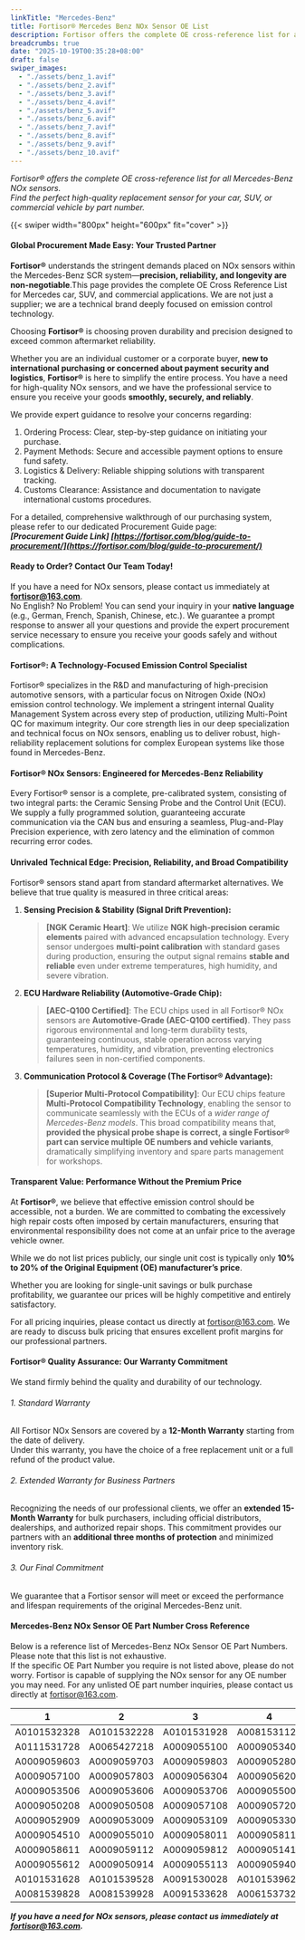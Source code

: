 ```yaml
---
linkTitle: "Mercedes-Benz"
title: Fortisor® Mercedes Benz NOx Sensor OE List
description: Fortisor offers the complete OE cross-reference list for all Mercedes-Benz NOx sensors. Find the perfect high-quality replacement sensor for your car, SUV, or commercial vehicle by part number.
breadcrumbs: true
date: "2025-10-19T00:35:28+08:00"
draft: false
swiper_images:
  - "./assets/benz_1.avif"
  - "./assets/benz_2.avif"
  - "./assets/benz_3.avif"
  - "./assets/benz_4.avif"
  - "./assets/benz_5.avif"
  - "./assets/benz_6.avif"
  - "./assets/benz_7.avif"
  - "./assets/benz_8.avif"
  - "./assets/benz_9.avif"
  - "./assets/benz_10.avif"
---
```


*Fortisor® offers the complete OE cross-reference list for all Mercedes-Benz NOx sensors.  
Find the perfect high-quality replacement sensor for your car, SUV, or commercial vehicle by part number.*

{{< swiper width="800px" height="600px" fit="cover" >}}

#### Global Procurement Made Easy: Your Trusted Partner
**Fortisor®** understands the stringent demands placed on NOx sensors within the Mercedes-Benz SCR system—**precision, reliability, and longevity are non-negotiable**.This page provides the complete OE Cross Reference List for Mercedes car, SUV, and commercial applications. We are not just a supplier; we are a technical brand deeply focused on emission control technology.

Choosing **Fortisor®** is choosing proven durability and precision designed to exceed common aftermarket reliability.  

Whether you are an individual customer or a corporate buyer, **new to international purchasing or concerned about payment security and logistics**, **Fortisor®** is here to simplify the entire process. You have a need for high-quality NOx sensors, and we have the professional service to ensure you receive your goods **smoothly, securely, and reliably**.  

We provide expert guidance to resolve your concerns regarding:  
1. Ordering Process: Clear, step-by-step guidance on initiating your purchase.  
2. Payment Methods: Secure and accessible payment options to ensure fund safety.  
3. Logistics & Delivery: Reliable shipping solutions with transparent tracking.  
4. Customs Clearance: Assistance and documentation to navigate international customs procedures. 

For a detailed, comprehensive walkthrough of our purchasing system, please refer to our dedicated Procurement Guide page:  
***[Procurement Guide Link] [https://fortisor.com/blog/guide-to-procurement/](https://fortisor.com/blog/guide-to-procurement/)***

#### Ready to Order? Contact Our Team Today!
If you have a need for NOx sensors, please contact us immediately at **fortisor@163.com**.  
No English? No Problem! You can send your inquiry in your **native language** (e.g., German, French, Spanish, Chinese, etc.). We guarantee a prompt response to answer all your questions and provide the expert procurement service necessary to ensure you receive your goods safely and without complications.

#### Fortisor®: A Technology-Focused Emission Control Specialist
Fortisor® specializes in the R&D and manufacturing of high-precision automotive sensors, with a particular focus on Nitrogen Oxide (NOx) emission control technology. We implement a stringent internal Quality Management System across every step of production, utilizing Multi-Point QC for maximum integrity. Our core strength lies in our deep specialization and technical focus on NOx sensors, enabling us to deliver robust, high-reliability replacement solutions for complex European systems like those found in Mercedes-Benz.

#### Fortisor® NOx Sensors: Engineered for Mercedes-Benz Reliability
Every Fortisor® sensor is a complete, pre-calibrated system, consisting of two integral parts: the Ceramic Sensing Probe and the Control Unit (ECU). We supply a fully programmed solution, guaranteeing accurate communication via the CAN bus and ensuring a seamless, Plug-and-Play Precision experience, with zero latency and the elimination of common recurring error codes.

#### Unrivaled Technical Edge: Precision, Reliability, and Broad Compatibility
Fortisor® sensors stand apart from standard aftermarket alternatives. We believe that true quality is measured in three critical areas:
1.  **Sensing Precision & Stability (Signal Drift Prevention):**
    > **[NGK Ceramic Heart]**: We utilize **NGK high-precision ceramic elements** paired with advanced encapsulation technology. Every sensor undergoes **multi-point calibration** with standard gases during production, ensuring the output signal remains **stable and reliable** even under extreme temperatures, high humidity, and severe vibration.
2.  **ECU Hardware Reliability (Automotive-Grade Chip):**
    > **[AEC-Q100 Certified]**: The ECU chips used in all Fortisor® NOx sensors are **Automotive-Grade (AEC-Q100 certified)**. They pass rigorous environmental and long-term durability tests, guaranteeing continuous, stable operation across varying temperatures, humidity, and vibration, preventing electronics failures seen in non-certified components.
3.  **Communication Protocol & Coverage (The Fortisor® Advantage):**
    > **[Superior Multi-Protocol Compatibility]**: Our ECU chips feature **Multi-Protocol Compatibility Technology**, enabling the sensor to communicate seamlessly with the ECUs of a *wider range of Mercedes-Benz models*. This broad compatibility means that, **provided the physical probe shape is correct, a single Fortisor® part can service multiple OE numbers and vehicle variants**, dramatically simplifying inventory and spare parts management for workshops.

#### Transparent Value: Performance Without the Premium Price
At **Fortisor®**, we believe that effective emission control should be accessible, not a burden. We are committed to combating the excessively high repair costs often imposed by certain manufacturers, ensuring that environmental responsibility does not come at an unfair price to the average vehicle owner.

While we do not list prices publicly, our single unit cost is typically only **10% to 20% of the Original Equipment (OE) manufacturer’s price**.

Whether you are looking for single-unit savings or bulk purchase profitability, we guarantee our prices will be highly competitive and entirely satisfactory.

For all pricing inquiries, please contact us directly at fortisor@163.com. We are ready to discuss bulk pricing that ensures excellent profit margins for our professional partners.

#### Fortisor® Quality Assurance: Our Warranty Commitment
 We stand firmly behind the quality and durability of our technology.

###### 1. Standard Warranty
All Fortisor NOx Sensors are covered by a **12-Month Warranty** starting from the date of delivery.  
Under this warranty, you have the choice of a free replacement unit or a full refund of the product value.

###### 2. Extended Warranty for Business Partners
Recognizing the needs of our professional clients, we offer an **extended 15-Month Warranty** for bulk purchasers, including official distributors, dealerships, and authorized repair shops. This commitment provides our partners with an **additional three months of protection** and minimized inventory risk.

###### 3. Our Final Commitment
We guarantee that a Fortisor sensor will meet or exceed the performance and lifespan requirements of the original Mercedes-Benz unit.



#### Mercedes-Benz NOx Sensor OE Part Number Cross Reference
Below is a reference list of Mercedes-Benz NOx Sensor OE Part Numbers. Please note that this list is not exhaustive.  
If the specific OE Part Number you require is not listed above, please do not worry. Fortisor is capable of supplying the NOx sensor for any OE number you may need. For any unlisted OE part number inquiries, please contact us directly at fortisor@163.com.


| 1         | 2         | 3         | 4         | 5         |6          |7          |8          |
| ---       | ---       | ---       | ---       | ---       | ---       | ---       | ---       |
|A0101532328|A0101532228|A0101531928|A0081531128|A0081531228|A0091530628|A0091530728|A0111531628|
|A0111531728|A0065427218|A0009055100|A0009053403|A0009053503|A0009053603|A0009053703|A0009053903|
|A0009059603|A0009059703|A0009059803|A0009052800|A0009052900|A0009053000|A0009056900|A0009057000|
|A0009057100|A0009057803|A0009056304|A0009056204|A0009056104|A0009059304|A0009054704|A0009054604|
|A0009053506|A0009053606|A0009053706|A0009055006|A0009055106|A0009055206|A0009050008|A0009050108|
|A0009050208|A0009050508|A0009057108|A0009057208|A0009057308|A0009057408|A0009052709|A0009052809|
|A0009052909|A0009053009|A0009053109|A0009053309|A0009052210|A0009052310|A0009054310|A0009054410|
|A0009054510|A0009055010|A0009058011|A0009058111|A0009058211|A0009058311|A0009058411|A0009058511|
|A0009058611|A0009059112|A0009059812|A0009051412|A0009051512|A0009051612|A0009055812|A0009055712|
|A0009055612|A0009050914|A0009055113|A0009059404|A0009050204|68227486AA |68307226AA |A0101531728|
|A0101531628|A0101539528|A0091530028|A0101539628|A0101531528|A0101531428|A0101539328|A0101539428|
|A0081539828|A0081539928|A0091533628|A0061537328|           |           |           |           |

***If you have a need for NOx sensors, please contact us immediately at fortisor@163.com.***